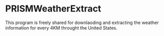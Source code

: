 # PRISMWeatherExtract 
This program is freely shared for downlaoding and extracting the weather information for every 4KM throught the United States.
